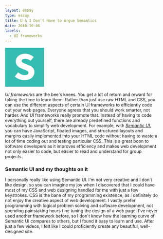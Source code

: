 ```yaml
---
layout: essay
type: essay
title: U & I Don't Have to Argue Semantics
date: 2016-10-06
labels:
  - UI frameworks
---
```


<img class="ui floated image" src="../images/SUIlogo.png">

_UI frameworks_ are the bee's knees. You get a lot of return and reward for taking the time to learn them. Rather than just use raw HTML and CSS, you can use the different aspects of certain UI frameworks to efficiently code out your web pages. Everyone agrees that you should work smarter, not harder. And UI frameworks really promote that. Instead of having to code everything out yourself, there are already predefined functions and vocabulary to simplify web development. For example, with [_Semantic UI_](http://semantic-ui.com/), you can have JavaScript, floated images, and structured layouts and margins easily implemented into your HTML code without having to waste a lot of time coding out and testing particular CSS. This is a great boon to software developers as it improves efficiency and makes web development not only easier to code, but easier to read and understand for group projects.

### Semantic UI and my thoughts on it

I personally really like using Semantic UI. I'm not very creative and I don't like design, so you can imagine my joy when I discovered that I could have most of my CSS and web designing handled for me with just a few keystrokes. CSS is the bane of my programming existence, as I definitely do not enjoy the creative aspect of web development. I vastly prefer programming with logical problem solving and software development, not spending painstaking hours fine tuning the design of a web page. I've never used another framework before, so I don't know how the learning curve of Semantic UI compares to others, but I found it easy to learn and use. After just a few videos, I felt like I could proficiently create any beautiful, well-designed site.
